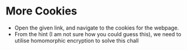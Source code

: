 # More Cookies
- Open the given link, and navigate to the cookies for the webpage.
- From the hint (I am not sure how you could guess this), we need to utilise homomorphic encryption to solve this chall